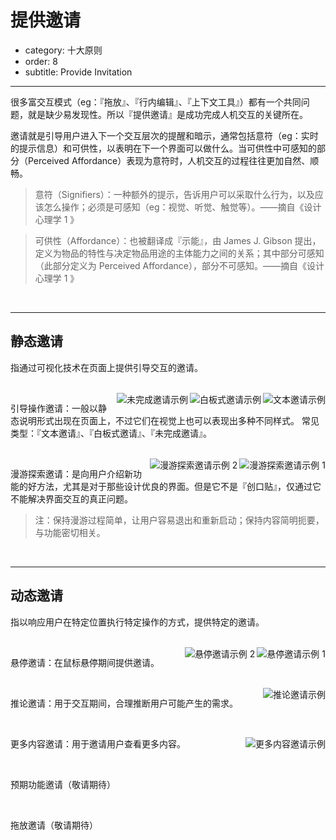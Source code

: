 # 提供邀请

- category: 十大原则
- order: 8
- subtitle: Provide Invitation

---


很多富交互模式（eg：『拖放』、『行内编辑』、『上下文工具』）都有一个共同问题，就是缺少易发现性。所以『提供邀请』是成功完成人机交互的关键所在。

邀请就是引导用户进入下一个交互层次的提醒和暗示，通常包括意符（eg：实时的提示信息）和可供性，以表明在下一个界面可以做什么。当可供性中可感知的部分（Perceived Affordance）表现为意符时，人机交互的过程往往更加自然、顺畅。
 

> 意符（Signifiers）：一种额外的提示，告诉用户可以采取什么行为，以及应该怎么操作；必须是可感知（eg：视觉、听觉、触觉等）。——摘自《设计心理学 1 》

>可供性（Affordance）：也被翻译成『示能』，由 James J. Gibson 提出，定义为物品的特性与决定物品用途的主体能力之间的关系；其中部分可感知（此部分定义为 Perceived Affordance），部分不可感知。——摘自《设计心理学 1 》

<br>

---

## 静态邀请

指通过可视化技术在页面上提供引导交互的邀请。

<br>

<img class="preview-img" align="right" alt="文本邀请示例" src="https://os.alipayobjects.com/rmsportal/pWnlJpbkCPIaKdP.png">

<img class="preview-img" align="right" alt="白板式邀请示例" src="https://os.alipayobjects.com/rmsportal/DkOYgfJHDuzhyBg.png">

<img class="preview-img" align="right" alt="未完成邀请示例" src="https://os.alipayobjects.com/rmsportal/mYrulgLJVgYQymP.png">

引导操作邀请：一般以静态说明形式出现在页面上，不过它们在视觉上也可以表现出多种不同样式。
常见类型：『文本邀请』、『白板式邀请』、『未完成邀请』。

<br>

<img class="preview-img" align="right" alt="漫游探索邀请示例 1" description="在用户首次登陆时出现少量『探索点』，当用户点击『我知道了』，能快速切换到下一个探索点。" src="https://os.alipayobjects.com/rmsportal/oIaNVaxFtSKcQuC.png">

<img class="preview-img" align="right" alt="漫游探索邀请示例 2" src="https://os.alipayobjects.com/rmsportal/KQabdaTbolVuMld.png">

漫游探索邀请：是向用户介绍新功能的好方法，尤其是对于那些设计优良的界面。但是它不是『创口贴』，仅通过它不能解决界面交互的真正问题。

>注：保持漫游过程简单，让用户容易退出和重新启动；保持内容简明扼要，与功能密切相关。


<br>

---

## 动态邀请

指以响应用户在特定位置执行特定操作的方式，提供特定的邀请。

<br>

<img class="preview-img" align="right" alt="悬停邀请示例 1" description="鼠标『悬停』整个卡片时，可被点击部分变为蓝色的『文字链』。" src="https://os.alipayobjects.com/rmsportal/gzfDJLcETyTOfFg.png">

<img class="preview-img" align="right" alt="悬停邀请示例 2" description="鼠标『悬停』时，出现『选择此模板』的按钮。" src="https://os.alipayobjects.com/rmsportal/tdJWZFIDWYuMVIe.png">

悬停邀请：在鼠标悬停期间提供邀请。


<br>

<img class="preview-img" align="right" alt="推论邀请示例" description="用户点击『赞』后，同时系统分析（既然用户喜欢这篇文章，那么可能对这一类文章都有兴趣）并提供开启『精打细算』的邀请。" src="https://os.alipayobjects.com/rmsportal/aeiQIuWkKmPvBiI.png">

推论邀请：用于交互期间，合理推断用户可能产生的需求。

<br>

<img class="preview-img" align="right" alt="更多内容邀请示例" description="在 Modal 中会出现前后切换的箭头。
" src="https://os.alipayobjects.com/rmsportal/sOqYOydwQjLHqph.png">

更多内容邀请：用于邀请用户查看更多内容。


<br>

预期功能邀请（敬请期待）

<br>

拖放邀请（敬请期待）

